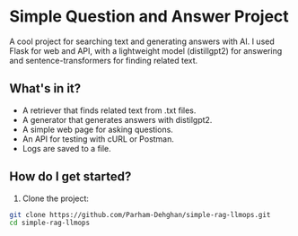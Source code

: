 # Simple Question and Answer Project

A cool project for searching text and generating answers with AI. I used Flask for web and API, with a lightweight model (distillgpt2) for answering and sentence-transformers for finding related text.

## What's in it?
- A retriever that finds related text from .txt files.
- A generator that generates answers with distilgpt2.
- A simple web page for asking questions.
- An API for testing with cURL or Postman.
- Logs are saved to a file.

## How do I get started?
1. Clone the project:
```bash
git clone https://github.com/Parham-Dehghan/simple-rag-llmops.git
cd simple-rag-llmops